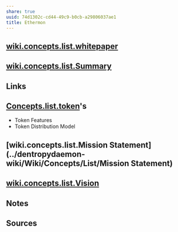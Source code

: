 ```yaml
---
share: true
uuid: 74d1302c-cd44-49c9-b0cb-a29806037ae1
title: Ethermon
---
```

## [wiki.concepts.list.whitepaper](../dentropydaemon-wiki/Wiki/Concepts/List/whitepaper)

## [wiki.concepts.list.Summary](../dentropydaemon-wiki/Wiki/Concepts/List/Summary)

## Links

## [Concepts.list.token](../Tokenomics)'s

* Token Features
* Token Distribution Model

## [wiki.concepts.list.Mission Statement](../dentropydaemon-wiki/Wiki/Concepts/List/Mission Statement)

## [wiki.concepts.list.Vision](../dentropydaemon-wiki/Wiki/Concepts/List/Vision)

## Notes

## Sources